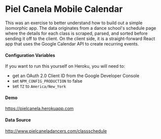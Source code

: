 Piel Canela Mobile Calendar
===========================

This was an exercise to better understand how to build out a simple isomorphic app. The data originates from a dance school's schedule page where the details for each class is scraped, parsed, and sorted before sending it off to the client. On the client side, it is a straight-forward React app that uses the Google Calendar API to create recurring events.

#### Configuration Variables
If you want to run this yourself on Heroku, you will need to:
- get an OAuth 2.0 Client ID from the Google Developer Console
- set `NPM_CONFIG_PRODUCTION` to false
- set `TZ` to `America/New_York`

#### Demo
https://pielcanela.herokuapp.com

#### Data Source
http://www.pielcaneladancers.com/classschedule
